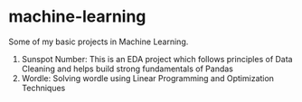 # machine-learning
Some of my basic projects in Machine Learning.

1. Sunspot Number:
   This is an EDA project which follows principles of Data Cleaning and helps build strong fundamentals of Pandas
3. Wordle:
   Solving wordle using Linear Programming and Optimization Techniques
   
